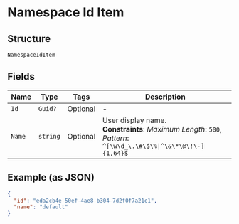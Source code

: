 
# Namespace Id Item

## Structure

`NamespaceIdItem`

## Fields

| Name | Type | Tags | Description |
|  --- | --- | --- | --- |
| `Id` | `Guid?` | Optional | - |
| `Name` | `string` | Optional | User display name.<br>**Constraints**: *Maximum Length*: `500`, *Pattern*: `^[\w\d_\.\#\$\%\|^\&\*\@\!\-]{1,64}$` |

## Example (as JSON)

```json
{
  "id": "eda2cb4e-50ef-4ae8-b304-7d2f0f7a21c1",
  "name": "default"
}
```

